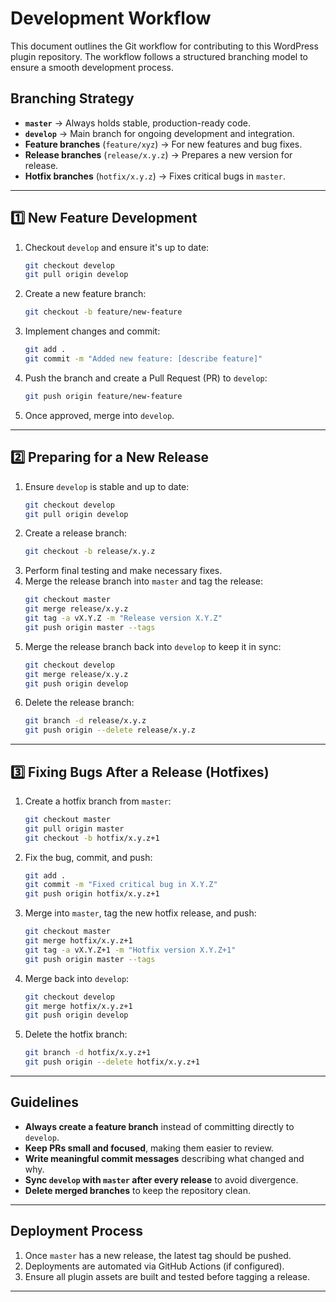 # Development Workflow

This document outlines the Git workflow for contributing to this WordPress plugin repository. The workflow follows a structured branching model to ensure a smooth development process.

## Branching Strategy

- **`master`** → Always holds stable, production-ready code.
- **`develop`** → Main branch for ongoing development and integration.
- **Feature branches** (`feature/xyz`) → For new features and bug fixes.
- **Release branches** (`release/x.y.z`) → Prepares a new version for release.
- **Hotfix branches** (`hotfix/x.y.z`) → Fixes critical bugs in `master`.

---

## 1️⃣ New Feature Development

1. Checkout `develop` and ensure it's up to date:
   ```sh
   git checkout develop
   git pull origin develop
   ```
2. Create a new feature branch:
   ```sh
   git checkout -b feature/new-feature
   ```
3. Implement changes and commit:
   ```sh
   git add .
   git commit -m "Added new feature: [describe feature]"
   ```
4. Push the branch and create a Pull Request (PR) to `develop`:
   ```sh
   git push origin feature/new-feature
   ```
5. Once approved, merge into `develop`.

---

## 2️⃣ Preparing for a New Release

1. Ensure `develop` is stable and up to date:
   ```sh
   git checkout develop
   git pull origin develop
   ```
2. Create a release branch:
   ```sh
   git checkout -b release/x.y.z
   ```
3. Perform final testing and make necessary fixes.
4. Merge the release branch into `master` and tag the release:
   ```sh
   git checkout master
   git merge release/x.y.z
   git tag -a vX.Y.Z -m "Release version X.Y.Z"
   git push origin master --tags
   ```
5. Merge the release branch back into `develop` to keep it in sync:
   ```sh
   git checkout develop
   git merge release/x.y.z
   git push origin develop
   ```
6. Delete the release branch:
   ```sh
   git branch -d release/x.y.z
   git push origin --delete release/x.y.z
   ```

---

## 3️⃣ Fixing Bugs After a Release (Hotfixes)

1. Create a hotfix branch from `master`:
   ```sh
   git checkout master
   git pull origin master
   git checkout -b hotfix/x.y.z+1
   ```
2. Fix the bug, commit, and push:
   ```sh
   git add .
   git commit -m "Fixed critical bug in X.Y.Z"
   git push origin hotfix/x.y.z+1
   ```
3. Merge into `master`, tag the new hotfix release, and push:
   ```sh
   git checkout master
   git merge hotfix/x.y.z+1
   git tag -a vX.Y.Z+1 -m "Hotfix version X.Y.Z+1"
   git push origin master --tags
   ```
4. Merge back into `develop`:
   ```sh
   git checkout develop
   git merge hotfix/x.y.z+1
   git push origin develop
   ```
5. Delete the hotfix branch:
   ```sh
   git branch -d hotfix/x.y.z+1
   git push origin --delete hotfix/x.y.z+1
   ```

---

## Guidelines

- **Always create a feature branch** instead of committing directly to `develop`.
- **Keep PRs small and focused**, making them easier to review.
- **Write meaningful commit messages** describing what changed and why.
- **Sync `develop` with `master` after every release** to avoid divergence.
- **Delete merged branches** to keep the repository clean.

---

## Deployment Process

1. Once `master` has a new release, the latest tag should be pushed.
2. Deployments are automated via GitHub Actions (if configured).
3. Ensure all plugin assets are built and tested before tagging a release.

---
